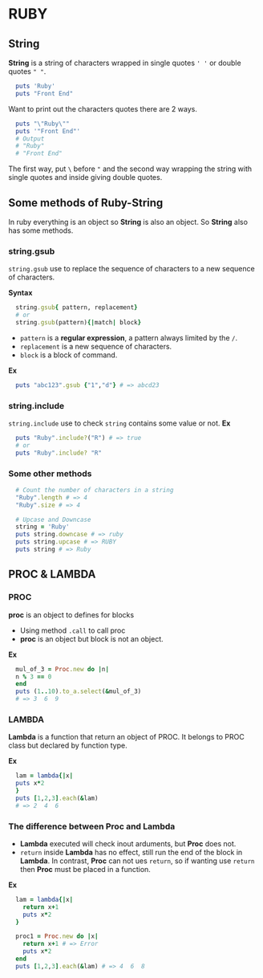 # RUBY
## String
**String** is a string of characters wrapped in single quotes `' '` or double quotes `" "`.

```rb
  puts 'Ruby'
  puts "Front End"
```

Want to print out the characters quotes there are 2 ways.

```rb
  puts "\"Ruby\""
  puts '"Front End"'
  # Output
  # "Ruby"
  # "Front End"
```
The first way, put `\` before `"` and the second way wrapping the string with single quotes and inside giving double quotes.

## Some methods of Ruby-String
In ruby everything is an object so **String** is also an object. So **String** also has some methods.

### string.gsub
`string.gsub` use to replace the sequence of characters to a new sequence of characters.

**Syntax**
```rb
  string.gsub{ pattern, replacement}
  # or
  string.gsub(pattern){|match| block}
```
- `pattern` is a **regular expression**, a pattern always limited by the `/`.
- `replacement` is a new sequence of characters.
- `block` is a block of command.

**Ex**
```rb
  puts "abc123".gsub {"1","d"} # => abcd23
```

### string.include
`string.include` use to check `string` contains some value or not.
**Ex**
```rb
  puts "Ruby".include?("R") # => true
  # or
  puts "Ruby".include? "R"
```

### Some other methods
```rb
  # Count the number of characters in a string
  "Ruby".length # => 4
  "Ruby".size # => 4

  # Upcase and Downcase
  string = 'Ruby'
  puts string.downcase # => ruby
  puts string.upcase # => RUBY
  puts string # => Ruby
```
## PROC & LAMBDA
### PROC
**proc** is an object to defines for blocks

- Using method `.call` to call proc
- **proc** is an object but block is not an object.

**Ex**
```rb
  mul_of_3 = Proc.new do |n|
  n % 3 == 0
  end
  puts (1..10).to_a.select(&mul_of_3)
  # => 3  6  9
```

### LAMBDA
**Lambda** is a function that return an object of PROC. It belongs to PROC class but declared by function type.

**Ex**
```rb
  lam = lambda{|x| 
  puts x*2
  }
  puts [1,2,3].each(&lam)
  # => 2  4  6
```

### The difference between Proc and Lambda
- **Lambda** executed will check inout arduments, but **Proc** does not.
- `return` inside **Lambda** has no effect, still run the end of the block in **Lambda**. In contrast, **Proc** can not ues `return`, so if wanting use `return` then **Proc** must be placed in a function.

**Ex**
```rb
  lam = lambda{|x| 
    return x+1
    puts x*2
  }

  proc1 = Proc.new do |x| 
    return x+1 # => Error
    puts x*2
  end
  puts [1,2,3].each(&lam) # => 4  6  8
```
